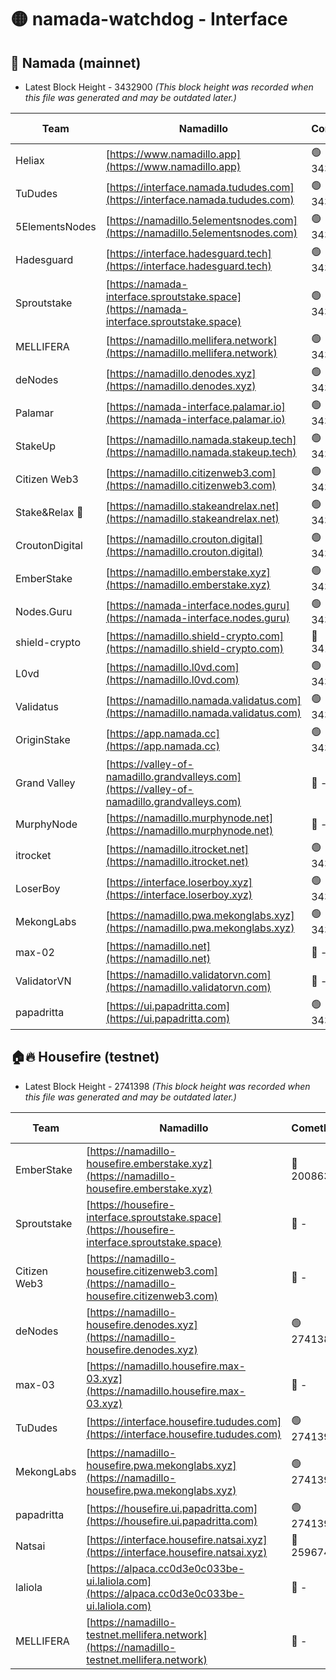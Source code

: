 # 🟡 namada-watchdog - Interface

## 🚀 Namada (mainnet)
- Latest Block Height - 3432900 *(This block height was recorded when this file was generated and may be outdated later.)*

| Team | Namadillo | CometBFT | Indexer | MASP Indexer |
|-|-|-|-|-|
| Heliax | [https://www.namadillo.app](https://www.namadillo.app) | 🟢 3432862 | 🟢 3432862 | 🟢 3432862 |
| TuDudes | [https://interface.namada.tududes.com](https://interface.namada.tududes.com) | 🟢 3432862 | 🟢 3432862 | 🟢 3432862 |
| 5ElementsNodes | [https://namadillo.5elementsnodes.com](https://namadillo.5elementsnodes.com) | 🟢 3432863 | 🟢 3432863 | 🟢 3432862 |
| Hadesguard | [https://interface.hadesguard.tech](https://interface.hadesguard.tech) | 🟢 3432863 | 🟢 3432863 | 🟢 3432863 |
| Sproutstake | [https://namada-interface.sproutstake.space](https://namada-interface.sproutstake.space) | 🟢 3432864 | 🟢 3432864 | 🟢 3432864 |
| MELLIFERA | [https://namadillo.mellifera.network](https://namadillo.mellifera.network) | 🟢 3432865 | 🟢 3432865 | 🟢 3432865 |
| deNodes | [https://namadillo.denodes.xyz](https://namadillo.denodes.xyz) | 🟢 3432865 | 🟢 3432865 | 🟢 3432865 |
| Palamar | [https://namada-interface.palamar.io](https://namada-interface.palamar.io) | 🟢 3432866 | 🟢 3432866 | 🟢 3432865 |
| StakeUp | [https://namadillo.namada.stakeup.tech](https://namadillo.namada.stakeup.tech) | 🟢 3432867 | 🟢 3432866 | 🟢 3432866 |
| Citizen Web3 | [https://namadillo.citizenweb3.com](https://namadillo.citizenweb3.com) | 🟢 3432867 | 🟢 3432867 | 🟢 3432867 |
| Stake&Relax 🦥 | [https://namadillo.stakeandrelax.net](https://namadillo.stakeandrelax.net) | 🟢 3432868 | 🟢 3432868 | 🟢 3432868 |
| CroutonDigital | [https://namadillo.crouton.digital](https://namadillo.crouton.digital) | 🟢 3432869 | 🟢 3432868 | 🟢 3432869 |
| EmberStake | [https://namadillo.emberstake.xyz](https://namadillo.emberstake.xyz) | 🟢 3432869 | 🟢 3432869 | 🟢 3432869 |
| Nodes.Guru | [https://namada-interface.nodes.guru](https://namada-interface.nodes.guru) | 🟢 3432869 | 🟢 3432869 | 🟢 3432869 |
| shield-crypto | [https://namadillo.shield-crypto.com](https://namadillo.shield-crypto.com) | 🔴 3415777 | 🔴 - | 🔴 - |
| L0vd | [https://namadillo.l0vd.com](https://namadillo.l0vd.com) | 🟢 3432875 | 🟢 3432875 | 🟢 3432875 |
| Validatus | [https://namadillo.namada.validatus.com](https://namadillo.namada.validatus.com) | 🟢 3432876 | 🟢 3432876 | 🟢 3432876 |
| OriginStake | [https://app.namada.cc](https://app.namada.cc) | 🟢 3432876 | 🟢 3432876 | 🟢 3432876 |
| Grand Valley | [https://valley-of-namadillo.grandvalleys.com](https://valley-of-namadillo.grandvalleys.com) | 🔴 - | 🔴 - | 🔴 - |
| MurphyNode | [https://namadillo.murphynode.net](https://namadillo.murphynode.net) | 🔴 - | 🔴 - | 🔴 - |
| itrocket | [https://namadillo.itrocket.net](https://namadillo.itrocket.net) | 🟢 3432895 | 🟢 3432894 | 🟢 3432895 |
| LoserBoy | [https://interface.loserboy.xyz](https://interface.loserboy.xyz) | 🟢 3432895 | 🟢 3432895 | 🟢 3432895 |
| MekongLabs | [https://namadillo.pwa.mekonglabs.xyz](https://namadillo.pwa.mekonglabs.xyz) | 🟢 3432896 | 🟢 3432896 | 🟢 3432896 |
| max-02 | [https://namadillo.net](https://namadillo.net) | 🔴 - | 🔴 - | 🔴 - |
| ValidatorVN | [https://namadillo.validatorvn.com](https://namadillo.validatorvn.com) | 🔴 - | 🔴 - | 🔴 - |
| papadritta | [https://ui.papadritta.com](https://ui.papadritta.com) | 🟢 3432900 | 🟢 3432900 | 🔴 - |

## 🏠🔥 Housefire (testnet)
- Latest Block Height - 2741398 *(This block height was recorded when this file was generated and may be outdated later.)*

| Team | Namadillo | CometBFT | Indexer | MASP Indexer |
|-|-|-|-|-|
| EmberStake | [https://namadillo-housefire.emberstake.xyz](https://namadillo-housefire.emberstake.xyz) | 🔴 2008636 | 🔴 - | 🔴 - |
| Sproutstake | [https://housefire-interface.sproutstake.space](https://housefire-interface.sproutstake.space) | 🔴 - | 🔴 - | 🔴 - |
| Citizen Web3 | [https://namadillo-housefire.citizenweb3.com](https://namadillo-housefire.citizenweb3.com) | 🔴 - | 🔴 - | 🔴 - |
| deNodes | [https://namadillo-housefire.denodes.xyz](https://namadillo-housefire.denodes.xyz) | 🟢 2741388 | 🟢 2741388 | 🟢 2741388 |
| max-03 | [https://namadillo.housefire.max-03.xyz](https://namadillo.housefire.max-03.xyz) | 🔴 - | 🔴 - | 🔴 - |
| TuDudes | [https://interface.housefire.tududes.com](https://interface.housefire.tududes.com) | 🟢 2741397 | 🟢 2741397 | 🟢 2741397 |
| MekongLabs | [https://namadillo-housefire.pwa.mekonglabs.xyz](https://namadillo-housefire.pwa.mekonglabs.xyz) | 🟢 2741397 | 🟢 2741397 | 🟢 2741397 |
| papadritta | [https://housefire.ui.papadritta.com](https://housefire.ui.papadritta.com) | 🟢 2741398 | 🟢 2741398 | 🟢 2741398 |
| Natsai | [https://interface.housefire.natsai.xyz](https://interface.housefire.natsai.xyz) | 🔴 2596741 | 🔴 2596741 | 🔴 2596741 |
| laliola | [https://alpaca.cc0d3e0c033be-ui.laliola.com](https://alpaca.cc0d3e0c033be-ui.laliola.com) | 🔴 - | 🔴 - | 🔴 - |
| MELLIFERA | [https://namadillo-testnet.mellifera.network](https://namadillo-testnet.mellifera.network) | 🔴 - | 🟢 2741401 | 🔴 2607259 |

